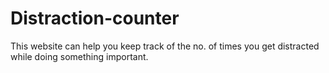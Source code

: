 # Distraction-counter
This website can help you keep track of the no. of times you get distracted while doing something important.
